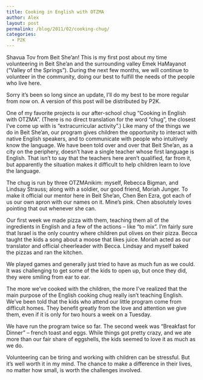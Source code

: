 ```yaml
---
title: Cooking in English with OTZMA
author: Alex
layout: post
permalink: /blog/2011/02/cooking-chug/
categories:
  - P2K
---
```

Shavua Tov from Beit She&#8217;an! This is my first post about my time volunteering in Beit She&#8217;an and the surrounding valley Emek HaMayanot (&#8220;Valley of the Springs&#8221;). During the next few months, we will continue to volunteer in the community, doing our best to fulfill the needs of the people who live here. <!--more-->

Sorry it&#8217;s been so long since an update, I&#8217;ll do my best to be more regular from now on. A version of this post will be distributed by P2K.

One of my favorite projects is our after-school chug &#8220;Cooking in English with OTZMA&#8221;. (There is no direct translation for the word &#8220;chug&#8221;, the closest I&#8217;ve come up with is &#8220;extracurricular activity&#8221;.) Like many of the things we do in Beit She&#8217;an, our program gives children the opportunity to interact with native English speakers, and to communicate with people who intuitively know the language. We have been told over and over that Beit She&#8217;an, as a city on the periphery, doesn&#8217;t have a single teacher whose first language is English. That isn&#8217;t to say that the teachers here aren&#8217;t qualified, far from it, but apparently the situation makes it difficult to help children learn to love the language.

The chug is run by three OTZMAnikim: myself, Rebecca Bigman, and Lindsay Strauss; along with a soldier, our good friend, Moriah Junger. To make it official our mentor here in Beit She&#8217;an, Chen Ben Ezra, got each of us our own apron with our names on it. Mine&#8217;s pink. Chen absolutely loves pointing that out whenever she can.

Our first week we made pizza with them, teaching them all of the ingredients in English and a few of the actions &#8211; like &#8220;to mix&#8221;. I&#8217;m fairly sure that Israel is the only country where children put olives on their pizza. Becca taught the kids a song about a moose that likes juice. Moriah acted as our translator and official cheerleader with Becca. Lindsay and myself baked the pizzas and ran the kitchen.

We played games and generally just tried to have as much fun as we could. It was challenging to get some of the kids to open up, but once they did, they were smiling from ear to ear.

The more we&#8217;ve cooked with the children, the more I&#8217;ve realized that the main purpose of the English cooking chug really isn&#8217;t teaching English. We&#8217;ve been told that the kids who attend our little program come from difficult homes. They benefit greatly from the love and attention we give them, even if it is only for two hours a week on a Tuesday.

We have run the program twice so far. The second week was &#8220;Breakfast for Dinner&#8221; &#8211; french toast and eggs. While things got pretty crazy, and we ate more than our fair share of eggshells, the kids seemed to love it as much as we do.

Volunteering can be tiring and working with children can be stressful. But it&#8217;s well worth it in my mind. The chance to make a difference in their lives, no matter how small, is worth the challenges involved.